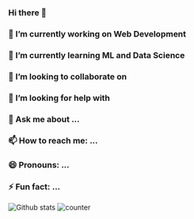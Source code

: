 ### Hi there 👋



 ### 🔭 I’m currently working on Web Development
 ### 🌱 I’m currently learning ML and Data Science 
### 👯 I’m looking to collaborate on 
### 🤔 I’m looking for help with 
### 💬 Ask me about ...
###  📫 How to reach me: ...
### 😄 Pronouns: ...
### ⚡ Fun fact: ...

![Github stats](https://github-readme-stats.vercel.app/api?username=prabalgupta12&count_private=true)
![counter](https://en7k4niarxtrtbv.m.pipedream.net)
